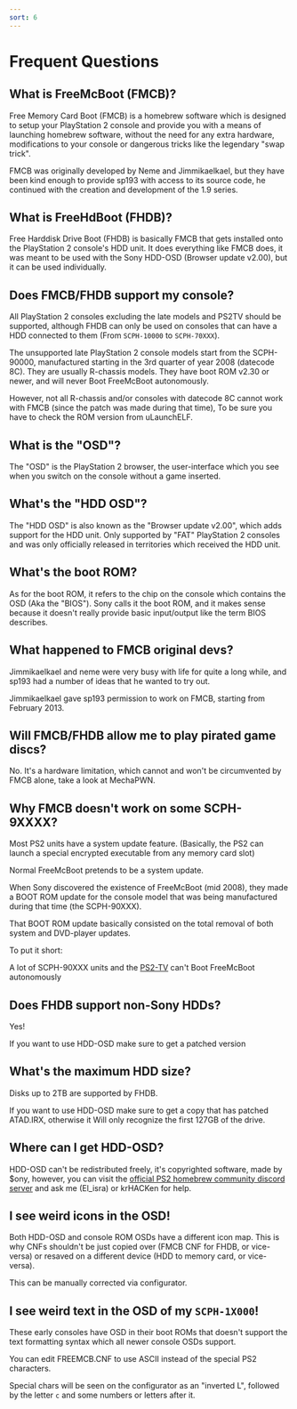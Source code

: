 ```yaml
---
sort: 6
---
```


# Frequent Questions


## What is FreeMcBoot (FMCB)?

Free Memory Card Boot (FMCB) is a homebrew software which is designed to setup your PlayStation 2 console and provide you with a means of launching homebrew software, without the need for any extra hardware, modifications to your console or dangerous tricks like the legendary "swap trick".

FMCB was originally developed by Neme and Jimmikaelkael, but they have been kind enough to provide sp193 with access to its source code, he continued with the creation and development of the 1.9 series.

## What is FreeHdBoot (FHDB)?

Free Harddisk Drive Boot (FHDB) is basically FMCB that gets installed onto the PlayStation 2 console's HDD unit. It does everything like FMCB does, it was meant to be used with the Sony HDD-OSD (Browser update v2.00), but it can be used individually.

## Does FMCB/FHDB support my console?

All PlayStation 2 consoles excluding the late models and PS2TV should be supported, although FHDB can only be used on consoles that can have a HDD connected to them (From `SCPH-10000` to `SCPH-70XXX`).

The unsupported late PlayStation 2 console models start from the SCPH-90000, manufactured starting in the 3rd quarter of year 2008 (datecode 8C). They are usually R-chassis models. They have boot ROM v2.30 or newer, and will never Boot FreeMcBoot autonomously. 

However, not all R-chassis and/or consoles with datecode 8C cannot work with FMCB (since the patch was made during that time), To be sure you have to check the ROM version from uLaunchELF.

## What is the "OSD"?

The "OSD" is the PlayStation 2 browser, the user-interface which you see when you switch on the console without a game inserted.

## What's the "HDD OSD"?

The "HDD OSD" is also known as the "Browser update v2.00", which adds support for the HDD unit. Only supported by "FAT" PlayStation 2 consoles and was only officially released in territories which received the HDD unit.

## What's the boot ROM?

As for the boot ROM, it refers to the chip on the console which contains the OSD (Aka the "BIOS"). Sony calls it the boot ROM, and it makes sense because it doesn't really provide basic input/output like the term BIOS describes.

## What happened to FMCB original devs?
Jimmikaelkael and neme were very busy with life for quite a long while, and sp193 had a number of ideas that he wanted to try out.

Jimmikaelkael gave sp193 permission to work on FMCB, starting from February 2013.

## Will FMCB/FHDB allow me to play pirated game discs?

No. It's a hardware limitation, which cannot and won't be circumvented by FMCB alone, take a look at MechaPWN.

## Why FMCB doesn't work on some SCPH-9XXXX?

Most PS2 units have a system update feature. (Basically, the PS2 can launch a special encrypted executable from any memory card slot)

Normal FreeMcBoot pretends to be a system update.

When Sony discovered the existence of FreeMcBoot (mid 2008), they made a BOOT ROM update for the console model that was being manufactured during that time (the SCPH-90XXX).

That BOOT ROM update basically consisted on the total removal of both system and DVD-player updates.

To put it short:

A lot of SCPH-90XXX units and the [PS2-TV](https://upload.wikimedia.org/wikipedia/commons/thumb/1/16/SonyBRAVIA_PS2.jpg/800px-SonyBRAVIA_PS2.jpg) can't Boot FreeMcBoot autonomously

## Does FHDB support non-Sony HDDs?

Yes!

If you want to use HDD-OSD make sure to get a patched version


## What's the maximum HDD size?

Disks up to 2TB are supported by FHDB.

If you want to use HDD-OSD make sure to get a copy that has patched ATAD.IRX, otherwise it Will only recognize the first 127GB of the drive.

## Where can I get HDD-OSD?

HDD-OSD can't be redistributed freely, it's copyrighted software, made by $ony, however, you can visit the [official PS2 homebrew community discord server](https://discord.gg/jke69mRCYd) and ask me (El_isra) or krHACKen for help.

## I see weird icons in the OSD!

Both HDD-OSD and console ROM OSDs have a different icon map. This is why CNFs shouldn't be just copied over (FMCB CNF for FHDB, or vice-versa) or resaved on a different device (HDD to memory card, or vice-versa).

This can be manually corrected via configurator.

## I see weird text in the OSD of my `SCPH-1X000`!

These early consoles have OSD in their boot ROMs that doesn't support the text formatting syntax which all newer console OSDs support. 

You can edit FREEMCB.CNF to use ASCII instead of the special PS2 characters.

Special chars will be seen on the configurator as an "inverted L", followed by the letter `c` and some numbers or letters after it.




